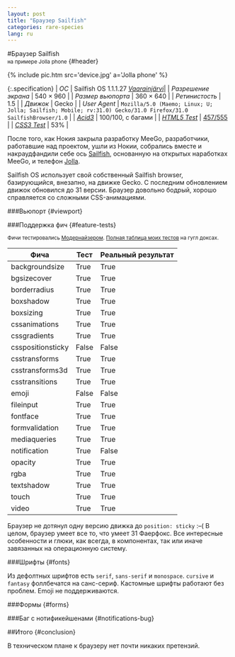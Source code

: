 ```yaml
---
layout: post
title: "Браузер Sailfish"
categories: rare-species
lang: ru
---
```


#Браузер Sailfish<br><small>на примере Jolla phone</small> {#header}

{% include pic.htm src='device.jpg' a='Jolla phone' %}

{:.specification}
| *ОС* | Sailfish OS 1.1.1.27 _[Vaarainjärvi](https://blog.jolla.com/sailfish-os-update-performance-improvements-new-features/)_|
| *Разрешение экрана* | 540 &times; 960 |
| *Размер вьюпорта* | 360 &times; 640 |
| *Ретинистость* | 1.5 |
| *Движок* | Gecko |
| *User Agent* | `Mozilla/5.0 (Maemo; Linux; U; Jolla; Sailfish; Mobile; rv:31.0) Gecko/31.0 Firefox/31.0 SailfishBrowser/1.0` |
| *[Acid3](http://acid3.acidtests.org/)* | 100/100, с багами |
| *[HTML5 Test](http://html5test.com/)* | [457/555](http://html5test.com/s/f5098f249793bef5.html) |
| *[CSS3 Test](http://css3test.com/)* | 53% |

После того, как Нокия закрыла разработку MeeGo, разработчики, работавшие над проектом, ушли из Нокии, собрались вместе и накраудфандили себе ось [Sailfish](https://sailfishos.org/), основанную на открытых наработках MeeGo, и телефон [Jolla](https://jolla.com/jolla).

Sailfish OS использует свой собственный Sailfish browser, базирующийся, внезапно, на движке Gecko. С последним обновлением движок обновился до 31 версии. Браузер довольно бодрый, хорошо справляется со сложными CSS-анимациями.

###Вьюпорт {#viewport}

###Поддержка фич {#feature-tests}

<small>Фичи тестировались [Модернайзером](//modernizr.com). [Полная таблица моих тестов](https://docs.google.com/spreadsheet/ccc?key=0AjA1cIs8C8MGdFdyQ0lMQnhMbHJEeVZpMW9XejhzU2c&usp=sharing#gid=0) на гугл доксах.</small>

<div class="table-holder">
	<table>
		<thead>
			<tr>
				<th>Фича</th>
				<th>Тест</th>
				<th>Реальный результат</th>
			</tr>
		</thead>
		<tbody>
			<tr>
				<td>backgroundsize</td>
				<td class="true">True</td>
				<td class="true">True</td>
			</tr>
			<tr>
				<td>bgsizecover</td>
				<td class="true">True</td>
				<td class="true">True</td>
			</tr>
			<tr>
				<td>borderradius</td>
				<td class="true">True</td>
				<td class="true">True</td>
			</tr>
			<tr>
				<td>boxshadow</td>
				<td class="true">True</td>
				<td class="true">True</td>
			</tr>
			<tr>
				<td>boxsizing </td>
				<td class="true">True</td>
				<td class="true">True</td>
			</tr>
			<tr>
				<td>cssanimations</td>
				<td class="true">True</td>
				<td class="true">True</td>
			</tr>
			<tr>
				<td>cssgradients</td>
				<td class="true">True</td>
				<td class="true">True</td>
			</tr>
			<tr>
				<td>csspositionsticky</td>
				<td class="false">False</td>
				<td class="false">False</td>
			</tr>
			<tr>
				<td>csstransforms</td>
				<td class="true">True</td>
				<td class="true">True</td>
			</tr>
			<tr>
				<td>csstransforms3d</td>
				<td class="true">True</td>
				<td class="true">True</td>
			</tr>
			<tr>
				<td>csstransitions</td>
				<td class="true">True</td>
				<td class="true">True</td>
			</tr>
			<tr>
				<td>emoji</td>
				<td class="false">False</td>
				<td class="false">False</td>
			</tr>
			<tr>
				<td>fileinput</td>
				<td class="true">True</td>
				<td class="true">True</td>
			</tr>
			<tr>
				<td>fontface</td>
				<td class="true">True</td>
				<td class="true">True</td>
			</tr>
			<tr>
				<td>formvalidation</td>
				<td class="true">True</td>
				<td class="true">True</td>
			</tr>
			<tr>
				<td>mediaqueries</td>
				<td class="true">True</td>
				<td class="true">True</td>
			</tr>
			<tr>
				<td>notification</td>
				<td class="true">True</td>
				<td class="false">False</td>
			</tr>
			<tr>
				<td>opacity</td>
				<td class="true">True</td>
				<td class="true">True</td>
			</tr>
			<tr>
				<td>rgba</td>
				<td class="true">True</td>
				<td class="true">True</td>
			</tr>
			<tr>
				<td>textshadow</td>
				<td class="true">True</td>
				<td class="true">True</td>
			</tr>
			<tr>
				<td>touch</td>
				<td class="true">True</td>
				<td class="true">True</td>
			</tr>
			<tr>
				<td>video</td>
				<td class="true">True</td>
				<td class="true">True</td>
			</tr>
		</tbody>
	</table>
</div>

Браузер не дотянул одну версию движка до `position: sticky` :–( В целом, браузер умеет все то, что умеет 31 Фаерфокс. Все интересные особенности и глюки, как всегда, в компонентах, так или иначе завязанных на операционную систему.

###Шрифты {#fonts}

Из дефолтных шрифтов есть `serif`, `sans-serif` и `monospace`. `cursive` и `fantasy` фоллбечатся на санс-сериф. Кaстомные шрифты работают без проблем. Emoji не поддерживаются.

###Формы {#forms}

###Баг с нотификейшенами {#notifications-bug}

##Итого {#conclusion}

В техническом плане к браузеру нет почти никаких претензий.
